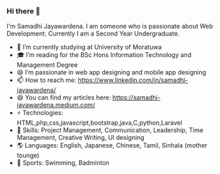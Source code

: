 ### Hi there 👋

I'm Samadhi Jayawardena. I am someone who is passionate about Web Development. Currently I am a Second Year Undergraduate.

- 🏫 I’m currently studying at University of Moratuwa
- 🎓 I’m reading for the BSc Hons Information Technology and Management Degree
- 😄 I’m passionate in web app designing and mobile app designing
- 📫 How to reach me: https://www.linkedin.com/in/samadhi-jayawardena/
- 😄 You can find my articles here: https://samadhi-jayawardena.medium.com/
- ⚡ Technologies: HTML,php,css,javascript,bootstrap,java,C,python,Laravel
- 🙂 Skills: Project Management, Communication, Leadership, Time Management, Creative Writing, UI designing
- 🌎 Languages: English, Japanese, Chinese, Tamil, Sinhala (mother tounge)
- 🥇 Sports: Swimming, Badminton


